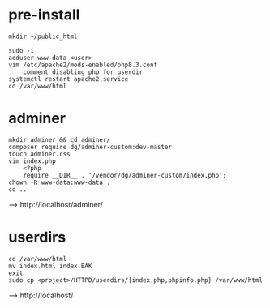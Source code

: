 # pre-install
```
mkdir ~/public_html

sudo -i
adduser www-data <user>
vim /etc/apache2/mods-enabled/php8.3.conf
	comment disabling php for userdir
systemctl restart apache2.service
cd /var/www/html 
```

# adminer
```
mkdir adminer && cd adminer/
composer require dg/adminer-custom:dev-master
touch adminer.css
vim index.php
	<?php
	require __DIR__ . '/vendor/dg/adminer-custom/index.php';
chown -R www-data:www-data .
cd ..
```
--> http://localhost/adminer/

# userdirs
```
cd /var/www/html
mv index.html index.BAK
exit
sudo cp <project>/HTTPD/userdirs/{index.php,phpinfo.php} /var/www/html
```
--> http://localhost/
